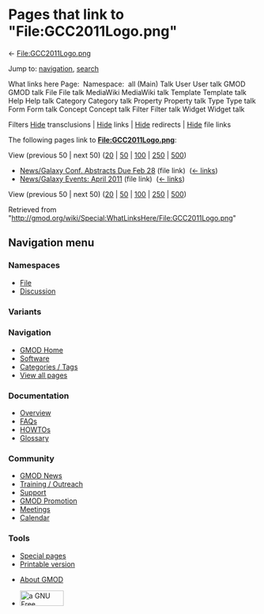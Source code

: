 <div id="mw-page-base" class="noprint">

</div>

<div id="mw-head-base" class="noprint">

</div>

<div id="content" class="mw-body" role="main">

<span id="top"></span>

<div id="mw-js-message" style="display:none;">

</div>



# <span dir="auto">Pages that link to "File:GCC2011Logo.png"</span>

<div id="bodyContent">

<div id="contentSub">

←
[File:GCC2011Logo.png](/wiki/File:GCC2011Logo.png "File:GCC2011Logo.png")

</div>

<div id="jump-to-nav" class="mw-jump">

Jump to: [navigation](#mw-navigation), [search](#p-search)

</div>

<div id="mw-content-text">

What links here Page:  Namespace:  all (Main) Talk User User talk GMOD
GMOD talk File File talk MediaWiki MediaWiki talk Template Template talk
Help Help talk Category Category talk Property Property talk Type Type
talk Form Form talk Concept Concept talk Filter Filter talk Widget
Widget talk

Filters
[Hide](/mediawiki/index.php?title=Special:WhatLinksHere/File:GCC2011Logo.png&hidetrans=1 "Special:WhatLinksHere/File:GCC2011Logo.png")
transclusions \|
[Hide](/mediawiki/index.php?title=Special:WhatLinksHere/File:GCC2011Logo.png&hidelinks=1 "Special:WhatLinksHere/File:GCC2011Logo.png")
links \|
[Hide](/mediawiki/index.php?title=Special:WhatLinksHere/File:GCC2011Logo.png&hideredirs=1 "Special:WhatLinksHere/File:GCC2011Logo.png")
redirects \|
[Hide](/mediawiki/index.php?title=Special:WhatLinksHere/File:GCC2011Logo.png&hideimages=1 "Special:WhatLinksHere/File:GCC2011Logo.png")
file links

The following pages link to
**[File:GCC2011Logo.png](/wiki/File:GCC2011Logo.png "File:GCC2011Logo.png")**:

View (previous 50 \| next 50)
([20](/mediawiki/index.php?title=Special:WhatLinksHere/File:GCC2011Logo.png&limit=20 "Special:WhatLinksHere/File:GCC2011Logo.png")
\|
[50](/mediawiki/index.php?title=Special:WhatLinksHere/File:GCC2011Logo.png&limit=50 "Special:WhatLinksHere/File:GCC2011Logo.png")
\|
[100](/mediawiki/index.php?title=Special:WhatLinksHere/File:GCC2011Logo.png&limit=100 "Special:WhatLinksHere/File:GCC2011Logo.png")
\|
[250](/mediawiki/index.php?title=Special:WhatLinksHere/File:GCC2011Logo.png&limit=250 "Special:WhatLinksHere/File:GCC2011Logo.png")
\|
[500](/mediawiki/index.php?title=Special:WhatLinksHere/File:GCC2011Logo.png&limit=500 "Special:WhatLinksHere/File:GCC2011Logo.png"))

- [News/Galaxy Conf. Abstracts Due Feb
  28](/wiki/News/Galaxy_Conf._Abstracts_Due_Feb_28 "News/Galaxy Conf. Abstracts Due Feb 28")
  (file link) ‎ <span class="mw-whatlinkshere-tools">([←
  links](/mediawiki/index.php?title=Special:WhatLinksHere&target=News%2FGalaxy+Conf.+Abstracts+Due+Feb+28 "Special:WhatLinksHere"))</span>
- [News/Galaxy Events: April
  2011](/wiki/News/Galaxy_Events:_April_2011 "News/Galaxy Events: April 2011")
  (file link) ‎ <span class="mw-whatlinkshere-tools">([←
  links](/mediawiki/index.php?title=Special:WhatLinksHere&target=News%2FGalaxy+Events%3A+April+2011 "Special:WhatLinksHere"))</span>

View (previous 50 \| next 50)
([20](/mediawiki/index.php?title=Special:WhatLinksHere/File:GCC2011Logo.png&limit=20 "Special:WhatLinksHere/File:GCC2011Logo.png")
\|
[50](/mediawiki/index.php?title=Special:WhatLinksHere/File:GCC2011Logo.png&limit=50 "Special:WhatLinksHere/File:GCC2011Logo.png")
\|
[100](/mediawiki/index.php?title=Special:WhatLinksHere/File:GCC2011Logo.png&limit=100 "Special:WhatLinksHere/File:GCC2011Logo.png")
\|
[250](/mediawiki/index.php?title=Special:WhatLinksHere/File:GCC2011Logo.png&limit=250 "Special:WhatLinksHere/File:GCC2011Logo.png")
\|
[500](/mediawiki/index.php?title=Special:WhatLinksHere/File:GCC2011Logo.png&limit=500 "Special:WhatLinksHere/File:GCC2011Logo.png"))

</div>

<div class="printfooter">

Retrieved from
"<http://gmod.org/wiki/Special:WhatLinksHere/File:GCC2011Logo.png>"

</div>

<div id="catlinks" class="catlinks catlinks-allhidden">

</div>

<div class="visualClear">

</div>

</div>

</div>

<div id="mw-navigation">

## Navigation menu

<div id="mw-head">



<div id="left-navigation">

<div id="p-namespaces" class="vectorTabs" role="navigation"
aria-labelledby="p-namespaces-label">

### Namespaces

- <span id="ca-nstab-image"><a href="/wiki/File:GCC2011Logo.png" accesskey="c"
  title="View the file page [c]">File</a></span>
- <span id="ca-talk"><a
  href="/mediawiki/index.php?title=File_talk:GCC2011Logo.png&amp;action=edit&amp;redlink=1"
  accesskey="t"
  title="Discussion about the content page [t]">Discussion</a></span>

</div>

<div id="p-variants" class="vectorMenu emptyPortlet" role="navigation"
aria-labelledby="p-variants-label">

### 

### Variants[](#)

<div class="menu">

</div>

</div>

</div>

<div id="right-navigation">





</div>



</div>

</div>

</div>

<div id="mw-panel">

<div id="p-logo" role="banner">

<a href="/wiki/Main_Page"
style="background-image: url(http://gmod.org/images/GMOD-cogs.png);"
title="Visit the main page"></a>

</div>

<div id="p-Navigation" class="portal" role="navigation"
aria-labelledby="p-Navigation-label">

### Navigation

<div class="body">

- <span id="n-GMOD-Home">[GMOD Home](/wiki/Main_Page)</span>
- <span id="n-Software">[Software](/wiki/GMOD_Components)</span>
- <span id="n-Categories-.2F-Tags">[Categories /
  Tags](/wiki/Categories)</span>
- <span id="n-View-all-pages">[View all
  pages](/wiki/Special:AllPages)</span>

</div>

</div>

<div id="p-Documentation" class="portal" role="navigation"
aria-labelledby="p-Documentation-label">

### Documentation

<div class="body">

- <span id="n-Overview">[Overview](/wiki/Overview)</span>
- <span id="n-FAQs">[FAQs](/wiki/Category:FAQ)</span>
- <span id="n-HOWTOs">[HOWTOs](/wiki/Category:HOWTO)</span>
- <span id="n-Glossary">[Glossary](/wiki/Glossary)</span>

</div>

</div>

<div id="p-Community" class="portal" role="navigation"
aria-labelledby="p-Community-label">

### Community

<div class="body">

- <span id="n-GMOD-News">[GMOD News](/wiki/GMOD_News)</span>
- <span id="n-Training-.2F-Outreach">[Training /
  Outreach](/wiki/Training_and_Outreach)</span>
- <span id="n-Support">[Support](/wiki/Support)</span>
- <span id="n-GMOD-Promotion">[GMOD
  Promotion](/wiki/GMOD_Promotion)</span>
- <span id="n-Meetings">[Meetings](/wiki/Meetings)</span>
- <span id="n-Calendar">[Calendar](/wiki/Calendar)</span>

</div>

</div>

<div id="p-tb" class="portal" role="navigation"
aria-labelledby="p-tb-label">

### Tools

<div class="body">

- <span id="t-specialpages"><a href="/wiki/Special:SpecialPages" accesskey="q"
  title="A list of all special pages [q]">Special pages</a></span>
- <span id="t-print"><a
  href="/mediawiki/index.php?title=Special:WhatLinksHere/File:GCC2011Logo.png&amp;printable=yes"
  rel="alternate" accesskey="p"
  title="Printable version of this page [p]">Printable version</a></span>

</div>

</div>

</div>

</div>

<div id="footer" role="contentinfo">

- <span id="footer-places-about">[About
  GMOD](/wiki/GMOD:About "GMOD:About")</span>

<!-- -->

- <span id="footer-copyrightico">[<img src="http://www.gnu.org/graphics/gfdl-logo-small.png" width="88"
  height="31" alt="a GNU Free Documentation License" />](http://www.gnu.org/licenses/fdl-1.3.html)</span>




</div>
